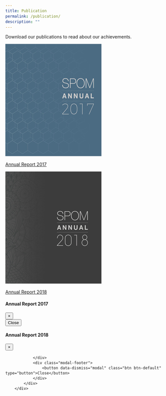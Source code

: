 ```yaml
---
title: Publication
permalink: /publication/
description: ""
---
```

<script type="javascript" src="https://cdn.jsdelivr.net/npm/bootstrap@5.2.3/dist/js/bootstrap.min.js"></script>
<style type="text/css">.bp-section-pagetitle {
        background: url(/files/Assets/images/publication-bg.jpg) no-repeat center center !important;
        background-size: auto;
        background-size: 100% !important;
        height: 338px !important;
    }</style>
		
<div class="container">
                <div class="row justify-content-center publication-highlights-main">
                    <div class="col-12 col-md-12 align-center text-center">                        
                        <p class="mbr-section-subtitle align-center mbr-fonts-style pb-2 display-5">
                            Download our publications to read about our achievements.
                        </p>
             </div>
      </div>
</div>
<div class="publication-mission-main">
		<div class="book-container">
				<div class="row">
						<div class="col-sm-6 col-12">
								<div class="ms-box">
										<a data-target="#myModalbookA" data-toggle="modal" href="">
												<img src="/files/Assets/images/spom-annual-2017.jpg">
												<p>
														Annual Report 2017
												</p>
										</a>
								</div>
						</div>
						<div class="col-sm-6 col-12">
								<div class="ms-box">
										<a data-target="#myModalbookB" data-toggle="modal" href="">
												<img src="/files/Assets/images/spom-annual-2018.jpg">
												<p>Annual Report 2018</p>
										</a>
								</div>
						</div>
				</div>
		</div>
</div>
<div role="dialog" class="modal fade book-modal" id="myModalbookA">
        <div class="modal-dialog modal-lg">
            <div class="modal-content">
                <div class="modal-header">
                    <h4 class="modal-title">Annual Report 2017</h4>
                    <button data-dismiss="modal" class="close" type="button">×</button>
                </div>
                <div class="modal-body">                    
                </div>
                <div class="modal-footer">
                    <button data-dismiss="modal" class="btn btn-default" type="button">Close</button>
                </div>
            </div>
        </div>
    </div>    
<div role="dialog" class="modal fade book-modal" id="myModalbookB">
        <div class="modal-dialog modal-lg">
            <div class="modal-content">
                <div class="modal-header">
                    <h4 class="modal-title">Annual Report 2018</h4>
                    <button data-dismiss="modal" class="close" type="button">×</button>
                </div>
                <div class="modal-body">
                    
                </div>
                <div class="modal-footer">
                    <button data-dismiss="modal" class="btn btn-default" type="button">Close</button>
                </div>
            </div>
        </div>
</div>
